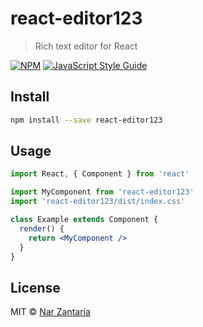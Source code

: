 # react-editor123

> Rich text editor for React

[![NPM](https://img.shields.io/npm/v/react-editor123.svg)](https://www.npmjs.com/package/react-editor123) [![JavaScript Style Guide](https://img.shields.io/badge/code_style-standard-brightgreen.svg)](https://standardjs.com)

## Install

```bash
npm install --save react-editor123
```

## Usage

```jsx
import React, { Component } from 'react'

import MyComponent from 'react-editor123'
import 'react-editor123/dist/index.css'

class Example extends Component {
  render() {
    return <MyComponent />
  }
}
```

## License

MIT © [Nar Zantaria](https://github.com/narzantaria)
